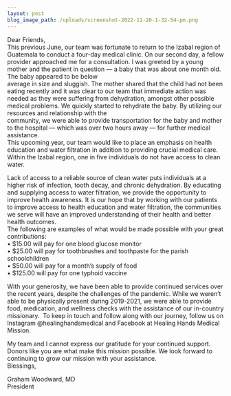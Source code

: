 ```yaml
---
layout: post
blog_image_path: /uploads/screenshot-2022-11-20-1-32-54-pm.png
---
```

Dear Friends,<br>This previous June, our team was fortunate to return to the Izabal region of Guatemala to conduct a four-day medical clinic. On our second day, a fellow provider approached me for a consultation. I was greeted by a young mother and the patient in question — a baby that was about one month old. The baby appeared to be below<br>average in size and sluggish. The mother shared that the child had not been eating recently and it was clear to our team that immediate action was needed as they were suffering from dehydration, amongst other possible medical problems. We quickly started to rehydrate the baby. By utilizing our resources and relationship with the<br>community, we were able to provide transportation for the baby and mother to the hospital — which was over two hours away — for further medical assistance.<br>This upcoming year, our team would like to place an emphasis on health education and water filtration in addition to providing crucial medical care. Within the Izabal region, one in five individuals do not have access to clean water.

Lack of access to a reliable source of clean water puts individuals at a higher risk of infection, tooth decay, and chronic dehydration. By educating and supplying access to water filtration, we provide the opportunity to improve health awareness. It is our hope that by working with our patients to improve access to health education and water filtration, the communities we serve will have an improved understanding of their health and better health outcomes.<br>The following are examples of what would be made possible with your great contributions:<br>• $15.00 will pay for one blood glucose monitor<br>• $25.00 will pay for toothbrushes and toothpaste for the parish schoolchildren<br>• $50.00 will pay for a month’s supply of food<br>• $125.00 will pay for one typhoid vaccine

With your generosity, we have been able to provide continued services over the recent years, despite the challenges of the pandemic. While we weren’t able to be physically present during 2019-2021, we were able to provide food, medication, and wellness checks with the assistance of our in-country missionary. &nbsp;To keep in touch and follow along with our journey, follow us on Instagram @healinghandsmedical and Facebook at Healing Hands Medical Mission.

My team and I cannot express our gratitude for your continued support. Donors like you are what make this mission possible. We look forward to continuing to grow our mission with your assistance.<br>Blessings,

Graham Woodward, MD<br>President